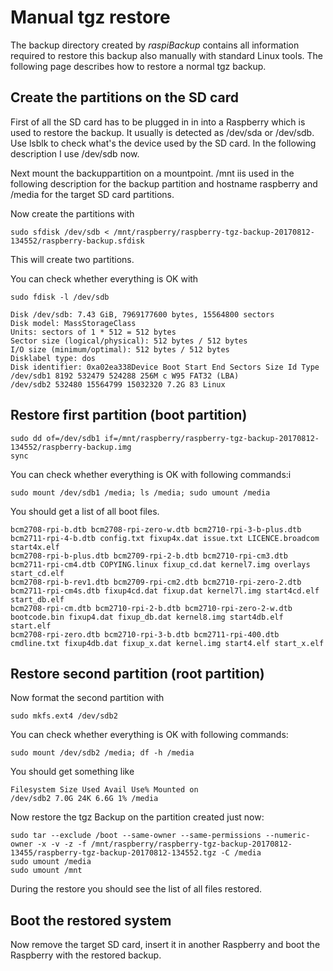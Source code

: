 # Manual tgz restore

The backup directory created by *raspiBackup* contains all information required to restore
this backup also manually with standard Linux tools. The following page describes how to restore a normal tgz backup.

## Create the partitions on the SD card

First of all the SD card has to be plugged in in into a Raspberry which is used to restore the
backup. It usually is detected as /dev/sda or /dev/sdb. Use lsblk to check what's the device
used by the  SD card. In the following description I use /dev/sdb now.

Next mount the backuppartition on a mountpoint. /mnt iis used in the following description for the backup partition
and hostname raspberry and /media for the target SD card partitions.

Now create the partitions with
```
sudo sfdisk /dev/sdb < /mnt/raspberry/raspberry-tgz-backup-20170812-134552/raspberry-backup.sfdisk
```
This will create two partitions.

You can check whether everything is OK with
```
sudo fdisk -l /dev/sdb

Disk /dev/sdb: 7.43 GiB, 7969177600 bytes, 15564800 sectors
Disk model: MassStorageClass
Units: sectors of 1 * 512 = 512 bytes
Sector size (logical/physical): 512 bytes / 512 bytes
I/O size (minimum/optimal): 512 bytes / 512 bytes
Disklabel type: dos
Disk identifier: 0xa02ea338Device Boot Start End Sectors Size Id Type
/dev/sdb1 8192 532479 524288 256M c W95 FAT32 (LBA)
/dev/sdb2 532480 15564799 15032320 7.2G 83 Linux
```

## Restore first partition (boot partition)

```
sudo dd of=/dev/sdb1 if=/mnt/raspberry/raspberry-tgz-backup-20170812-134552/raspberry-backup.img
sync
```

You can check whether everything is OK with following commands:i
```
sudo mount /dev/sdb1 /media; ls /media; sudo umount /media
```

You should get a list of all boot files.
```
bcm2708-rpi-b.dtb bcm2708-rpi-zero-w.dtb bcm2710-rpi-3-b-plus.dtb bcm2711-rpi-4-b.dtb config.txt fixup4x.dat issue.txt LICENCE.broadcom start4x.elf
bcm2708-rpi-b-plus.dtb bcm2709-rpi-2-b.dtb bcm2710-rpi-cm3.dtb bcm2711-rpi-cm4.dtb COPYING.linux fixup_cd.dat kernel7.img overlays start_cd.elf
bcm2708-rpi-b-rev1.dtb bcm2709-rpi-cm2.dtb bcm2710-rpi-zero-2.dtb bcm2711-rpi-cm4s.dtb fixup4cd.dat fixup.dat kernel7l.img start4cd.elf start_db.elf
bcm2708-rpi-cm.dtb bcm2710-rpi-2-b.dtb bcm2710-rpi-zero-2-w.dtb bootcode.bin fixup4.dat fixup_db.dat kernel8.img start4db.elf start.elf
bcm2708-rpi-zero.dtb bcm2710-rpi-3-b.dtb bcm2711-rpi-400.dtb cmdline.txt fixup4db.dat fixup_x.dat kernel.img start4.elf start_x.elf
```

## Restore second partition (root partition)

Now format the second partition with
```
sudo mkfs.ext4 /dev/sdb2
```

You can check whether everything is OK with following commands:
```
sudo mount /dev/sdb2 /media; df -h /media
```

You should get something like
```
Filesystem Size Used Avail Use% Mounted on
/dev/sdb2 7.0G 24K 6.6G 1% /media
```

Now restore the tgz Backup on the partition created just now:

```
sudo tar --exclude /boot --same-owner --same-permissions --numeric-owner -x -v -z -f /mnt/raspberry/raspberry-tgz-backup-20170812-13455/raspberry-tgz-backup-20170812-134552.tgz -C /media
sudo umount /media
sudo umount /mnt
```

During the restore you should see the list of all files restored.

## Boot the restored system

Now remove the target SD card, insert it in another Raspberry and boot the Raspberry with the restored backup.

[.status]: rft
[.source]: https://www.linux-tips-and-tricks.de/en/raspibackupcategorye/646-raspibackup-manual-restore-of-a-tgz-backup


